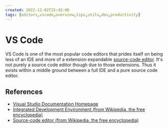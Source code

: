 ```yaml
---
created: 2022-12-02T15:42:00
tags: [editors,vscode,overview,tips,utils,dev,productivity]
---
```

# VS Code

VS Code is one of the most popular code editors that prides itself on
being less of an IDE and more of a extension expandable
[source-code editor][code-editor-wiki].
It's not purely a source code editor though due
to those extensions.
Thus it exists within a middle ground between a full IDE and a pure source code editor.

## References

* [Visual Studio Documentation Homepage][vscode-docs-home]
* [Integrated Development Environment (from Wikipedia, the free encyclopedia)][ide-wiki]
* [Source-code editor (from Wikipedia, the free encyclopedia)][code-editor-wiki]

<!-- Hidden Reference Links Below Here -->
[vscode-docs-home]: https://code.visualstudio.com/Docs "Visual Studio Documentation Homepage"
[ide-wiki]: https://en.wikipedia.org/wiki/Integrated_development_environment "Integrated Development Environment (from Wikipedia, the free encyclopedia)"
[code-editor-wiki]: https://en.wikipedia.org/wiki/Source-code_editor "Source-code editor (from Wikipedia, the free encyclopedia)"
